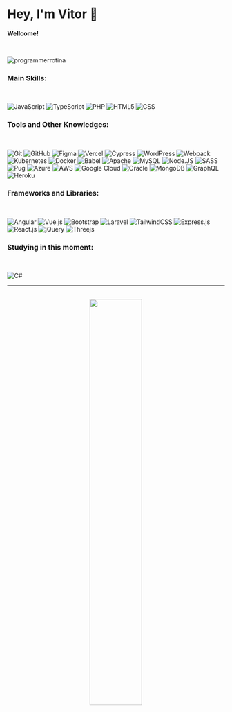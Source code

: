# Hey, I'm Vitor 👋
<p><b>Wellcome!</b></p>

</br>

![programmerrotina](https://user-images.githubusercontent.com/123311441/219873356-b49e18ed-9bbd-416f-b7fe-5a937b2d85a2.gif)


### Main Skills:
</br>

![JavaScript](https://img.shields.io/badge/-JavaScript-0D1117?style=for-the-badge&logo=javascript&labelColor=0D1117&textColor=0D1117)
![TypeScript](https://img.shields.io/badge/-TypeScript-0D1117?style=for-the-badge&logo=typescript&labelColor=0D1117&textColor=0D1117)
![PHP](https://img.shields.io/badge/-PHP-0D1117?style=for-the-badge&logo=php&labelColor=0D1117&textColor=0D1117)
![HTML5](https://img.shields.io/badge/html5-0D1117?style=for-the-badge&logo=html5&logoColor=%23E34F26)
![CSS](https://img.shields.io/badge/-CSS-0D1117?style=for-the-badge&logo=CSS3&logoColor=1572B6&labelColor=0D1117)

### Tools and Other Knowledges:
</br>

![Git](https://img.shields.io/badge/-Git-0D1117?style=for-the-badge&logo=git&labelColor=0D1117)
![GitHub](https://img.shields.io/badge/-GitHub-0D1117?style=for-the-badge&logo=github&labelColor=0D1117)
![Figma](https://img.shields.io/badge/-figma-0D1117?style=for-the-badge&logo=figma&labelColor=0D1117)
![Vercel](https://img.shields.io/badge/vercel-0D1117?style=for-the-badge&logo=vercel&logoColor=white)
![Cypress](https://img.shields.io/badge/-cypress-0D1117?style=for-the-badge&logo=cypress&logoColor=058a5e)
![WordPress](https://img.shields.io/badge/WordPress-0D1117?style=for-the-badge&logo=WordPress&logoColor=007097)
![Webpack](https://img.shields.io/badge/webpack-0D1117?style=for-the-badge&logo=webpack&logoColor=8dd6f9)
![Kubernetes](https://img.shields.io/badge/kubernetes-0D1117?style=for-the-badge&logo=kubernetes&logoColor=#3069de)
![Docker](https://img.shields.io/badge/docker-0D1117?style=for-the-badge&logo=docker&logoColor=0db7ed)
![Babel](https://img.shields.io/badge/Babel-0D1117?style=for-the-badge&logo=babel&logoColor=#f7df1e)
![Apache](https://img.shields.io/badge/apache-0D1117?style=for-the-badge&logo=apache&logoColor=c10e26)
![MySQL](https://img.shields.io/badge/-mysql-0D1117?style=for-the-badge&logo=mysql&labelColor=0D1117)
![Node.JS](https://img.shields.io/badge/-Node.JS-0D1117?style=for-the-badge&logo=node.js&labelColor=0D1117&textColor=0D1117)
![SASS](https://img.shields.io/badge/SASS-0D1117?style=for-the-badge&logo=SASS&logoColor=%c69)
![Pug](https://img.shields.io/badge/Pug-0D1117?style=for-the-badge&logo=pug&logoColor=white)
![Azure](https://img.shields.io/badge/azure-0D1117?style=for-the-badge&logo=microsoftazure&logoColor=007FFF)
![AWS](https://img.shields.io/badge/AWS-0D1117?style=for-the-badge&logo=amazon-aws&logoColor=f79400)
![Google Cloud](https://img.shields.io/badge/GoogleCloud-0D1117?style=for-the-badge&logo=google-cloud&logoColor=ciano)
![Oracle](https://img.shields.io/badge/Oracle-0D1117?style=for-the-badge&logo=oracle&logoColor=red)
![MongoDB](https://img.shields.io/badge/MongoDB-0D1117?style=for-the-badge&logo=mongodb&logoColor=%4DB33D)
![GraphQL](https://img.shields.io/badge/-GraphQL-0D1117?style=for-the-badge&logo=graphql&logoColor=e10098)
![Heroku](https://img.shields.io/badge/heroku-0D1117?style=for-the-badge&logo=heroku&logoColor=6864a7)

### Frameworks and Libraries:
</br>

![Angular](https://img.shields.io/badge/angular-%23DD0031.svg?style=for-the-badge&logo=angular&logoColor=white)
![Vue.js](https://img.shields.io/badge/vuejs-%2335495e.svg?style=for-the-badge&logo=vuedotjs&logoColor=%234FC08D)
![Bootstrap](https://img.shields.io/badge/bootstrap-%23563D7C.svg?style=for-the-badge&logo=bootstrap&logoColor=white)
![Laravel](https://img.shields.io/badge/laravel-%23FF2D20.svg?style=for-the-badge&logo=laravel&logoColor=white)
![TailwindCSS](https://img.shields.io/badge/tailwindcss-%2338B2AC.svg?style=for-the-badge&logo=tailwind-css&logoColor=white)
![Express.js](https://img.shields.io/badge/express.js-%23404d59.svg?style=for-the-badge&logo=express&logoColor=%2361DAFB)
![React.js](https://img.shields.io/badge/-React.js-%2320232a.svg?style=for-the-badge&logo=react&labelColor=0D1117)
![jQuery](https://img.shields.io/badge/jquery-%230769AD.svg?style=for-the-badge&logo=jquery&logoColor=white)
![Threejs](https://img.shields.io/badge/threejs-black?style=for-the-badge&logo=three.js&logoColor=white)

### Studying in this moment:
</br>

![C#](https://img.shields.io/badge/c%23-0D1117?style=for-the-badge&logo=c-sharp&logoColor=239120)

***

<br>
  
<div align="center">
   <img width="49%" heigth="195px" src="https://github-readme-stats.vercel.app/api/top-langs/?username=vitor-renan&layout=compact)](https://github.com/anuraghazra/github-readme-stats"></img> 
</div>
